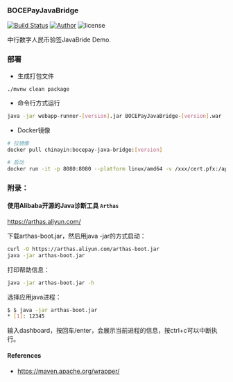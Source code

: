 ### BOCEPayJavaBridge

[![Build Status](https://github.com/chinayin/BOCEPayJavaBridge/workflows/JavaCI/badge.svg)](https://github.com/chinayin/BOCEPayJavaBridge/actions)
[![Author](https://img.shields.io/badge/author-@chinayin-blue.svg)](https://github.com/chinayin)
![license](https://img.shields.io/github/license/chinayin/BOCEPayJavaBridge.svg)

中行数字人民币验签JavaBride Demo.

### 部署

- 生成打包文件

```bash
./mvnw clean package
```

- 命令行方式运行

```bash
java -jar webapp-runner-[version].jar BOCEPayJavaBridge-[version].war
```

- Docker镜像

```bash
# 拉镜像
docker pull chinayin:bocepay-java-bridge:[version]

# 启动
docker run -it -p 8080:8080 --platform linux/amd64 -v /xxx/cert.pfx:/app/cert.pfx chinayin/bocepay-java-bridge:[version] /bin/bash
```

### 附录：

#### 使用Alibaba开源的Java诊断工具 `Arthas`

https://arthas.aliyun.com/

下载arthas-boot.jar，然后用java -jar的方式启动：

```bash
curl -O https://arthas.aliyun.com/arthas-boot.jar
java -jar arthas-boot.jar
```

打印帮助信息：

```bash
java -jar arthas-boot.jar -h
```

选择应用java进程：

```bash
$ $ java -jar arthas-boot.jar
* [1]: 12345
```

输入dashboard，按回车/enter，会展示当前进程的信息，按ctrl+c可以中断执行。

#### References

- https://maven.apache.org/wrapper/


